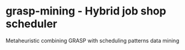 ﻿# grasp-mining - Hybrid job shop scheduler

Metaheuristic combining GRASP with scheduling patterns data mining

